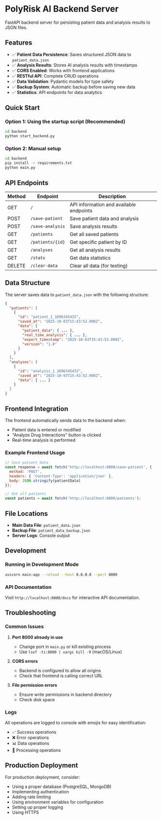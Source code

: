 # PolyRisk AI Backend Server

FastAPI backend server for persisting patient data and analysis results to JSON files.

## Features

- ✅ **Patient Data Persistence**: Saves structured JSON data to `patient_data.json`
- ✅ **Analysis Results**: Stores AI analysis results with timestamps
- ✅ **CORS Enabled**: Works with frontend applications
- ✅ **RESTful API**: Complete CRUD operations
- ✅ **Data Validation**: Pydantic models for type safety
- ✅ **Backup System**: Automatic backup before saving new data
- ✅ **Statistics**: API endpoints for data analytics

## Quick Start

### Option 1: Using the startup script (Recommended)
```bash
cd backend
python start_backend.py
```

### Option 2: Manual setup
```bash
cd backend
pip install -r requirements.txt
python main.py
```

## API Endpoints

| Method | Endpoint | Description |
|--------|----------|-------------|
| GET | `/` | API information and available endpoints |
| POST | `/save-patient` | Save patient data and analysis |
| POST | `/save-analysis` | Save analysis results |
| GET | `/patients` | Get all saved patients |
| GET | `/patients/{id}` | Get specific patient by ID |
| GET | `/analyses` | Get all analysis results |
| GET | `/stats` | Get data statistics |
| DELETE | `/clear-data` | Clear all data (for testing) |

## Data Structure

The server saves data to `patient_data.json` with the following structure:

```json
{
  "patients": [
    {
      "id": "patient_1_1696345432",
      "saved_at": "2025-10-03T15:43:52.000Z",
      "data": {
        "patient_data": { ... },
        "real_time_analysis": { ... },
        "export_timestamp": "2025-10-03T15:43:52.000Z",
        "version": "1.0"
      }
    }
  ],
  "analyses": [
    {
      "id": "analysis_1_1696345432",
      "saved_at": "2025-10-03T15:43:52.000Z",
      "data": { ... }
    }
  ]
}
```

## Frontend Integration

The frontend automatically sends data to the backend when:
- Patient data is entered or modified
- "Analyze Drug Interactions" button is clicked
- Real-time analysis is performed

### Example Frontend Usage

```javascript
// Save patient data
const response = await fetch('http://localhost:8000/save-patient', {
  method: 'POST',
  headers: { 'Content-Type': 'application/json' },
  body: JSON.stringify(patientData)
});

// Get all patients
const patients = await fetch('http://localhost:8000/patients');
```

## File Locations

- **Main Data File**: `patient_data.json`
- **Backup File**: `patient_data_backup.json`
- **Server Logs**: Console output

## Development

### Running in Development Mode
```bash
uvicorn main:app --reload --host 0.0.0.0 --port 8000
```

### API Documentation
Visit `http://localhost:8000/docs` for interactive API documentation.

## Troubleshooting

### Common Issues

1. **Port 8000 already in use**
   - Change port in `main.py` or kill existing process
   - Use `lsof -ti:8000 | xargs kill -9` (macOS/Linux)

2. **CORS errors**
   - Backend is configured to allow all origins
   - Check that frontend is calling correct URL

3. **File permission errors**
   - Ensure write permissions in backend directory
   - Check disk space

### Logs
All operations are logged to console with emojis for easy identification:
- ✅ Success operations
- ❌ Error operations  
- 📊 Data operations
- 🔄 Processing operations

## Production Deployment

For production deployment, consider:
- Using a proper database (PostgreSQL, MongoDB)
- Implementing authentication
- Adding rate limiting
- Using environment variables for configuration
- Setting up proper logging
- Using HTTPS
